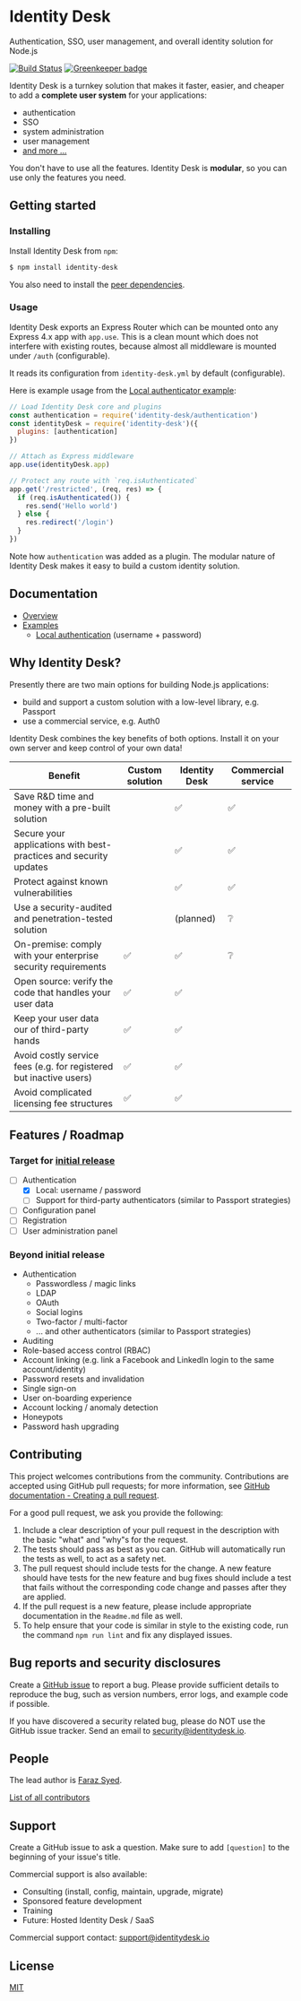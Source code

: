 # Identity Desk

Authentication, SSO, user management, and overall identity solution for Node.js

[![Build Status][travis-image]][travis-url]
[![Greenkeeper badge](https://badges.greenkeeper.io/HiFaraz/identity-desk.svg)](https://greenkeeper.io/)

Identity Desk is a turnkey solution that makes it faster, easier, and cheaper to add a **complete user system** for your applications:

  - authentication
  - SSO
  - system administration
  - user management
  - [and more ...](#features--roadmap)

You don't have to use all the features. Identity Desk is **modular**, so you can use only the features you need.

## Getting started

### Installing

Install Identity Desk from `npm`:

```bash
$ npm install identity-desk
```

You also need to install the [peer dependencies](docs/guides/Getting-Started.md#installation).

### Usage

Identity Desk exports an Express Router which can be mounted onto any Express 4.x app with `app.use`. This is a clean mount which does not interfere with existing routes, because almost all middleware is mounted under `/auth` (configurable).

It reads its configuration from `identity-desk.yml` by default (configurable).

Here is example usage from the [Local authenticator example](examples/local):

```javascript
// Load Identity Desk core and plugins
const authentication = require('identity-desk/authentication')
const identityDesk = require('identity-desk')({
  plugins: [authentication]
})

// Attach as Express middleware
app.use(identityDesk.app)

// Protect any route with `req.isAuthenticated`
app.get('/restricted', (req, res) => {
  if (req.isAuthenticated()) {
    res.send('Hello world')
  } else {
    res.redirect('/login')
  }
})
```

Note how `authentication` was added as a plugin. The modular nature of Identity Desk makes it easy to build a custom identity solution.

## Documentation

  - [Overview](docs/Readme.md)
  - [Examples](examples)
    - [Local authentication](examples/local) (username + password)

## Why Identity Desk?

Presently there are two main options for building Node.js applications:

  - build and support a custom solution with a low-level library, e.g. Passport
  - use a commercial service, e.g. Auth0

Identity Desk combines the key benefits of both options. Install it on your own server and keep control of your own data!

| Benefit                                                            | Custom solution | Identity Desk | Commercial service |
| ------------------------------------------------------------------ | --------------- | ------------- | ------------------ |
| Save R&D time and money with a pre-built solution                  |                 | ✅             | ✅                  |
| Secure your applications with best-practices and security updates  |                 | ✅             | ✅                  |
| Protect against known vulnerabilities                              |                 | ✅             | ✅                  |
| Use a security-audited and penetration-tested solution             |                 | (planned)     | ❔                  |
| On-premise: comply with your enterprise security requirements      | ✅               | ✅             | ❔                  |
| Open source: verify the code that handles your user data           | ✅               | ✅             |                    |
| Keep your user data our of third-party hands                       | ✅               | ✅             |                    |
| Avoid costly service fees (e.g. for registered but inactive users) | ✅               | ✅             |                    |
| Avoid complicated licensing fee structures                         | ✅               | ✅             |                    |

## Features / Roadmap

### Target for [initial release](https://github.com/HiFaraz/identity-desk/milestone/1)

  - [ ] Authentication
    - [x] Local: username / password
    - [ ] Support for third-party authenticators (similar to Passport strategies)
  - [ ] Configuration panel
  - [ ] Registration
  - [ ] User administration panel

### Beyond initial release

  - Authentication
    - Passwordless / magic links
    - LDAP
    - OAuth
    - Social logins
    - Two-factor / multi-factor
    - ... and other authenticators (similar to Passport strategies)
  - Auditing
  - Role-based access control (RBAC)
  - Account linking (e.g. link a Facebook and LinkedIn login to the same account/identity)
  - Password resets and invalidation
  - Single sign-on
  - User on-boarding experience
  - Account locking / anomaly detection
  - Honeypots
  - Password hash upgrading

## Contributing

This project welcomes contributions from the community. Contributions are
accepted using GitHub pull requests; for more information, see 
[GitHub documentation - Creating a pull request](https://help.github.com/articles/creating-a-pull-request/).

For a good pull request, we ask you provide the following:

1. Include a clear description of your pull request in the description
   with the basic "what" and "why"s for the request.
2. The tests should pass as best as you can. GitHub will automatically run
   the tests as well, to act as a safety net.
3. The pull request should include tests for the change. A new feature should
   have tests for the new feature and bug fixes should include a test that fails
   without the corresponding code change and passes after they are applied.
4. If the pull request is a new feature, please include appropriate documentation 
   in the `Readme.md` file as well.
5. To help ensure that your code is similar in style to the existing code,
   run the command `npm run lint` and fix any displayed issues.

## Bug reports and security disclosures

Create a [GitHub issue](https://github.com/HiFaraz/identity-desk/issues/new) to report a bug. Please provide sufficient details to reproduce the bug, such as version numbers, error logs, and example code if possible.

If you have discovered a security related bug, please do NOT use the GitHub issue tracker. Send an email to [security@identitydesk.io](mailto:security@identitydesk.io).

## People

The lead author is [Faraz Syed](https://github.com/HiFaraz).

[List of all contributors](https://github.com/HiFaraz/identity-desk/graphs/contributors)

## Support

Create a GitHub issue to ask a question. Make sure to add `[question]` to the beginning of your issue's title.

Commercial support is also available:

  - Consulting (install, config, maintain, upgrade, migrate)
  - Sponsored feature development
  - Training
  - Future: Hosted Identity Desk / SaaS

Commercial support contact: [support@identitydesk.io](mailto:support@identitydesk.io)

## License

[MIT](LICENSE)

[travis-image]: https://travis-ci.org/HiFaraz/identity-desk.svg?branch=master
[travis-url]: https://travis-ci.org/HiFaraz/identity-desk